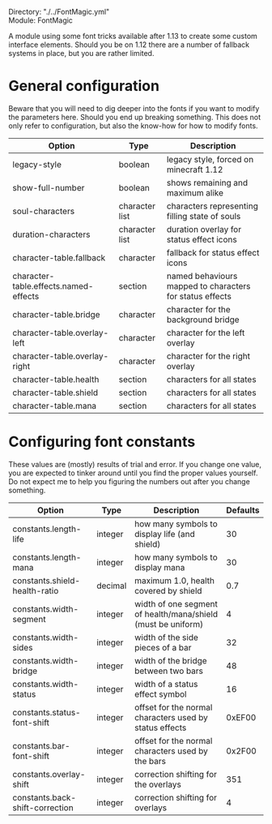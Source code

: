 Directory: "./../FontMagic.yml"  
Module: FontMagic

A module using some font tricks available after 1.13 to create some custom interface elements. Should you be on 1.12 there are a number of fallback systems in place, but you are rather limited.

# General configuration

Beware that you will need to dig deeper into the fonts if you want to modify the parameters here. Should you end up breaking something. This does not only refer to configuration, but also the know-how for how to modify fonts. 

| Option | Type | Description |
|-|-|-|
| legacy-style | boolean | legacy style, forced on minecraft 1.12 |
| show-full-number | boolean | shows remaining and maximum alike |
| soul-characters | character list | characters representing filling state of souls |
| duration-characters | character list | duration overlay for status effect icons |
| character-table.fallback | character | fallback for status effect icons |
| character-table.effects.named-effects | section | named behaviours mapped to characters for status effects |
| character-table.bridge | character | character for the background bridge |
| character-table.overlay-left | character | character for the left overlay |
| character-table.overlay-right | character | character for the right overlay | 
| character-table.health | section | characters for all states |
| character-table.shield | section | characters for all states |
| character-table.mana | section | characters for all states |

# Configuring font constants

These values are (mostly) results of trial and error. If you change one value, you are expected to tinker around until you find the proper values yourself. Do not expect me to help you figuring the numbers out after you change something.

| Option | Type | Description | Defaults |
|-|-|-|-|
| constants.length-life | integer | how many symbols to display life (and shield) | 30 |
| constants.length-mana | integer | how many symbols to display mana | 30 |
| constants.shield-health-ratio | decimal | maximum 1.0, health covered by shield | 0.7 |
| constants.width-segment | integer | width of one segment of health/mana/shield (must be uniform) | 4 |
| constants.width-sides | integer | width of the side pieces of a bar | 32 |
| constants.width-bridge | integer | width of the bridge between two bars | 48 |
| constants.width-status | integer | width of a status effect symbol | 16 |
| constants.status-font-shift | integer | offset for the normal characters used by status effects | 0xEF00 |
| constants.bar-font-shift | integer | offset for the normal characters used by the bars | 0x2F00 |
| constants.overlay-shift | integer | correction shifting for the overlays | 351 |
| constants.back-shift-correction | integer | correction shifting for overlays | 4 |